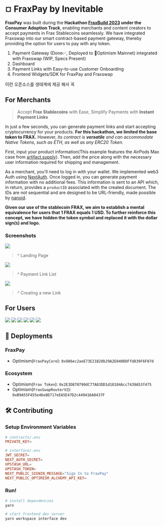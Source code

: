 # ¤ FraxPay by Inevitable

**FraxPay** was built during the **Hackathon [FraxBuild 2023](https://dorahacks.io/hackathon/fraxbuild/track) under the Consumer Adoption Track**, enabling merchants and content creators to accept payments in Frax Stablecoins seamlessly. We have integrated Fraxswap into our smart contract-based payment gateway, thereby providing the option for users to pay with any token.

1. Payment Gateway (Done✅, Deployed to 🔴Optimism Mainnet) integrated with Fraxswap (WIP, Specs Present)
2. Dashboard
3. Payment Links with Easy-to-use Customer Onboarding
4. Frontend Widgets/SDK for FraxPay and Fraxswap

이런 오픈소스를 생태계에 제공 해서 꼭

## For Merchants

> Accept **Frax Stablecoins** with Ease, Simplify Payments with **Instant Payment Links**

In just a few seconds, you can generate payment links and start accepting cryptocurrency for your products. **For this hackathon, we limited the base token to FRAX.** However, its _contract is **versatile** and can accommodate Native Tokens, such as ETH, as well as any ERC20 Token._

First, input your product information(This example features the AirPods Max case from [artifact.supply](https://artifact.supply)). Then, add the price along with the necessary user information required for shipping and management.

As a merchant, you'll need to log in with your wallet. We implemented web3 Auth using [NextAuth](https://next-auth.js.org). Once logged in, you can generate payment information with no additional fees. This information is sent to an API which, in return, provides a `productID` associated with the created document. The IDs are not sequential and are designed to be URL-friendly, made possible by [nanoid](https://github.com/ai/nanoid/).

**Given our use of the stablecoin FRAX, we aim to establish a mental equivalence for users that 1 FRAX equals 1 USD. To further reinforce this concept, we have hidden the token symbol and replaced it with the dollar sign(`$`) and logo.**

### Screenshots

![](https://github.com/inevitable-dao/FraxPay/raw/main/.github/assets/landing.png?v=2)

> ^ Landing Page

![](https://github.com/inevitable-dao/FraxPay/raw/main/.github/assets/list.png?v=2)

> ^ Payment Link List

![](https://github.com/inevitable-dao/FraxPay/raw/main/.github/assets/create.png?v=2)

> ^ Creating a new Link

## For Users

![](https://github.com/inevitable-dao/FraxPay/raw/main/.github/assets/shipping-connect-1.png?v=2)
![](https://github.com/inevitable-dao/FraxPay/raw/main/.github/assets/shipping-connect-2.png?v=2)
![](https://github.com/inevitable-dao/FraxPay/raw/main/.github/assets/connect-wallet.png?v=2)
![](https://github.com/inevitable-dao/FraxPay/raw/main/.github/assets/insufficient-amount-swap.png?v=2)
![](https://github.com/inevitable-dao/FraxPay/raw/main/.github/assets/insufficient-amount-onramp.png?v=2)
![](https://github.com/inevitable-dao/FraxPay/raw/main/.github/assets/done.png?v=2)

## 🔴 Deployments

### FraxPay

- Optimism(`FraxPayCore`): `0x986ec2aeE73E21B28b29A2E040DDFfd839F6F07d`

### Ecosystem

- Optimism(`Frax Token`): `0x2E3D870790dC77A83DD1d18184Acc7439A53f475`
- Optimism(`FraxSwapRouterV2`): `0xB9A55F455e46e8D717eEA5E47D2c449416A0437F`

## 🛠️ Contributing

### Setup Environment Variables

```conf
# contracts/.env
PRIVATE_KEY=
```

```conf
# interface/.env
JWT_SECRET=
NEXT_AUTH_SECRET=
UPSTASH_URL=
UPSTASH_TOKEN=
NEXT_PUBLIC_SIGNIN_MESSAGE="Sign In to FraxPay"
NEXT_PUBLIC_OPTIMISM_ALCHEMY_API_KEY=
```

### Run!

```bash
# install dependencies
yarn
```

```bash
# start frontend dev server
yarn workspace interface dev
```
